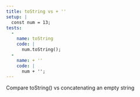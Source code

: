 ```yaml
---
title: toString vs + ''
setup: |
  const num = 13;
tests:
  -
    name: toString
    code: |
      num.toString();
  -
    name: + ''
    code: |
      num + '';
---
```

Compare toString() vs concatenating an empty string
